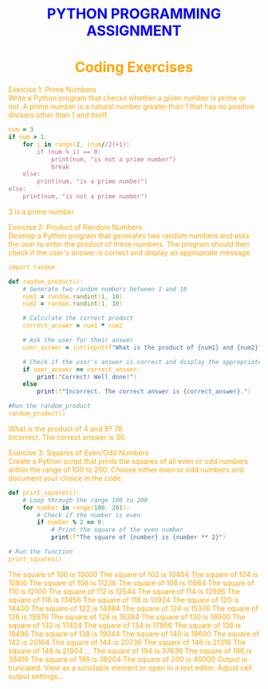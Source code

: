 # <h1 align="center"><font color='blue'>PYTHON PROGRAMMING ASSIGNMENT</font></h1>
### <h1 align="center"><font color='orange'>Coding Exercises</h1>
Exercise 1: Prime Numbers
<br/>
Write a Python program that checks whether a given number is prime or not. A prime number is a natural number greater than 1 that has no positive divisors other than 1 and itself.
<br/>
```ruby
num = 3
if num > 1:
    for i in range(2, (num//2)+1):
        if (num % i) == 0:
            print(num, "is not a prime number")
            break
    else:
        print(num, "is a prime number")
else:
    print(num, "is not a prime number")
```
3 is a prime number
<br/>

Exercise 2: Product of Random Numbers
<br/>
Develop a Python program that generates two random numbers and asks the user to enter the product of these numbers. The program should then check if the user's answer is correct and display an appropriate message.
<br/>
```ruby
import random

def random_product():
    # Generate two random numbers between 1 and 10
    num1 = random.randint(1, 10)
    num2 = random.randint(1, 10)

    # Calculate the correct product
    correct_answer = num1 * num2

    # Ask the user for their answer
    user_answer = int(input(f"What is the product of {num1} and {num2}? "))

    # Check if the user's answer is correct and display the appropriate message
    if user_answer == correct_answer:
        print("Correct! Well done!")
    else:
        print(f"Incorrect. The correct answer is {correct_answer}.")

#Run the random_product
random_product()
```
What is the product of 4 and 9? 78
<br/>
Incorrect. The correct answer is 36.
<br/>

Exercise 3: Squares of Even/Odd Numbers
<br/>
Create a Python script that prints the squares of all even or odd numbers within the range of 100 to 200. Choose either even or odd numbers and document your choice in the code.
<br/>
```ruby
def print_squares():
    # Loop through the range 100 to 200
    for number in range(100, 201):
        # Check if the number is even
        if number % 2 == 0:
            # Print the square of the even number
            print(f"The square of {number} is {number ** 2}")

# Run the function
print_squares()
```
The square of 100 is 10000
The square of 102 is 10404
The square of 104 is 10816
The square of 106 is 11236
The square of 108 is 11664
The square of 110 is 12100
The square of 112 is 12544
The square of 114 is 12996
The square of 116 is 13456
The square of 118 is 13924
The square of 120 is 14400
The square of 122 is 14884
The square of 124 is 15376
The square of 126 is 15876
The square of 128 is 16384
The square of 130 is 16900
The square of 132 is 17424
The square of 134 is 17956
The square of 136 is 18496
The square of 138 is 19044
The square of 140 is 19600
The square of 142 is 20164
The square of 144 is 20736
The square of 146 is 21316
The square of 148 is 21904
...
The square of 194 is 37636
The square of 196 is 38416
The square of 198 is 39204
The square of 200 is 40000
Output is truncated. View as a scrollable element or open in a text editor. Adjust cell output settings...
